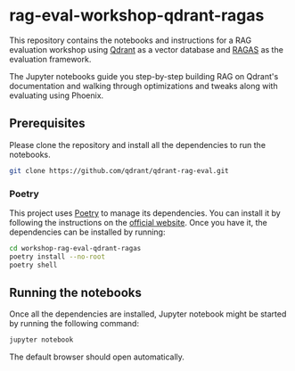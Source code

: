 # rag-eval-workshop-qdrant-ragas

This repository contains the notebooks and instructions for a RAG evaluation workshop using [Qdrant](https://qdrant.tech/) as a vector database and [RAGAS](https://docs.ragas.io/en/latest/index.html) as the evaluation framework.

The Jupyter notebooks guide you step-by-step building RAG on Qdrant's documentation and walking through optimizations and tweaks along with evaluating using Phoenix.

## Prerequisites

Please clone the repository and install all the dependencies to run the notebooks.

```bash
git clone https://github.com/qdrant/qdrant-rag-eval.git
```

### Poetry

This project uses [Poetry](https://python-poetry.org/) to manage its dependencies. You can install it by following the instructions on the [official website](https://python-poetry.org/docs/#installation).
Once you have it, the dependencies can be installed by running:

```bash
cd workshop-rag-eval-qdrant-ragas
poetry install --no-root
poetry shell
```

## Running the notebooks

Once all the dependencies are installed, Jupyter notebook might be started by running the following command:

```bash
jupyter notebook
```

The default browser should open automatically.
